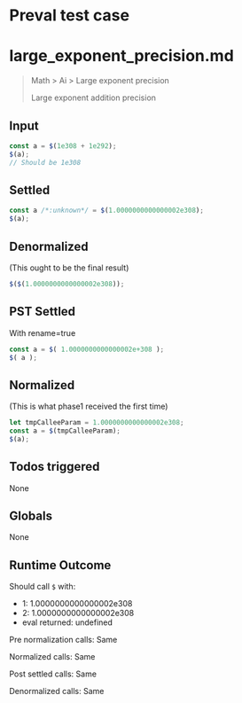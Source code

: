 # Preval test case

# large_exponent_precision.md

> Math > Ai > Large exponent precision
>
> Large exponent addition precision

## Input

`````js filename=intro
const a = $(1e308 + 1e292);
$(a);
// Should be 1e308
`````


## Settled


`````js filename=intro
const a /*:unknown*/ = $(1.0000000000000002e308);
$(a);
`````


## Denormalized
(This ought to be the final result)

`````js filename=intro
$($(1.0000000000000002e308));
`````


## PST Settled
With rename=true

`````js filename=intro
const a = $( 1.0000000000000002e+308 );
$( a );
`````


## Normalized
(This is what phase1 received the first time)

`````js filename=intro
let tmpCalleeParam = 1.0000000000000002e308;
const a = $(tmpCalleeParam);
$(a);
`````


## Todos triggered


None


## Globals


None


## Runtime Outcome


Should call `$` with:
 - 1: 1.0000000000000002e308
 - 2: 1.0000000000000002e308
 - eval returned: undefined

Pre normalization calls: Same

Normalized calls: Same

Post settled calls: Same

Denormalized calls: Same
